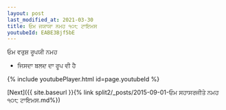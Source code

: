 ```yaml
---
layout: post
last_modified_at: 2021-03-30
title: ਓਮ ਜਯਾਯਾ ਨਮਹ ੧੦੮ ਟਾਇਮਸ
youtubeId: EABE3Bjf5bE
---
```

 
 
 ਓਮ ਵਰੁਸ਼ ਰੂਪਯੀ ਨਮਹ  
 
 -  ਜਿਸਦਾ ਬਲਦ ਦਾ ਰੂਪ ਵੀ ਹੈ 
 
  
 
  
 
 
 
 
 
 


{% include youtubePlayer.html id=page.youtubeId %}
 
[Next]({{ site.baseurl }}{% link  split2/_posts/2015-09-01-ਓਮ ਸਹਾਸਰਜੀਤੇ ਨਮਹ ੧੦੮ ਟਾਇਮਸ.md%})
 
